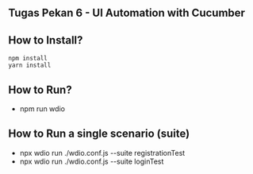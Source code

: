 ## Tugas Pekan 6 - UI Automation with Cucumber

## How to Install?

```
npm install
yarn install
```

## How to Run?
- npm run wdio

## How to Run a single scenario (suite)
- npx wdio run ./wdio.conf.js --suite registrationTest
- npx wdio run ./wdio.conf.js --suite loginTest